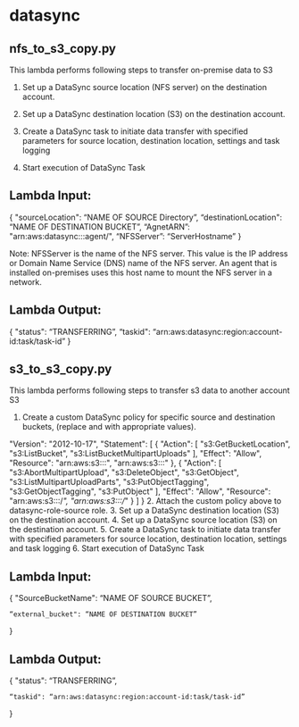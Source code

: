# datasync

## nfs_to_s3_copy.py
This lambda performs following steps to transfer on-premise data to S3

1. Set up a DataSync source location (NFS server) on the destination account.

2. Set up a DataSync destination location (S3) on the destination account.

3. Create a DataSync task to initiate data transfer with specified parameters for source location, destination location, settings and task logging

4. Start execution of DataSync Task

## Lambda Input:

{
	"sourceLocation": “NAME OF SOURCE Directory”,
	“destinationLocation": “NAME OF DESTINATION BUCKET”,
	“AgnetARN”: "arn:aws:datasync:<REGION>:<ACCNT ID>:agent/<AGENT ID>",
	“NFSServer”: “ServerHostname”
}

Note: NFSServer is the name of the NFS server. This value is the IP address or Domain Name Service (DNS) name of the NFS server. An agent that is installed on-premises uses this host name to mount the NFS server in a network.

## Lambda Output:

{
	"status": “TRANSFERRING”,
    “taskid": “arn:aws:datasync:region:account-id:task/task-id”
}
  
## s3_to_s3_copy.py
This lambda performs following steps to transfer s3 data to another account S3

1. Create a custom DataSync policy for specific source and destination buckets, (replace <sourcebucket> and <destinationbucket> with appropriate values).

  "Version": "2012-10-17",
        "Statement": [
            {
                "Action": [
                    "s3:GetBucketLocation",
                    "s3:ListBucket",
                    "s3:ListBucketMultipartUploads"
                ],
                "Effect": "Allow",
                "Resource": 
                      "arn:aws:s3:::<sourcebucket>",
                      "arn:aws:s3:::<destinationbucket>"
              },
              {
                  "Action": [
                      "s3:AbortMultipartUpload",
                      "s3:DeleteObject",
                      "s3:GetObject",
                      "s3:ListMultipartUploadParts",
                      "s3:PutObjectTagging",
                      "s3:GetObjectTagging",
                      "s3:PutObject"
                  ],
                  "Effect": "Allow",
                  "Resource": 
                        "arn:aws:s3:::<sourcebucket>/*",
                        "arn:aws:s3:::<destinationbucket>/*"
              }
          ]
      }
2. Attach the custom policy above to datasync-role-source role.
3. Set up a DataSync destination location (S3) on the destination account.
4. Set up a DataSync source location (S3) on the destination account.
5. Create a DataSync task to initiate data transfer with specified parameters for source location, destination location, settings and task logging
6. Start execution of DataSync Task

## Lambda Input:

{
	"SourceBucketName": “NAME OF SOURCE BUCKET”,

	“external_bucket": “NAME OF DESTINATION BUCKET”

}
## Lambda Output:

{
	"status": “TRANSFERRING”,

	“taskid": “arn:aws:datasync:region:account-id:task/task-id”

}
